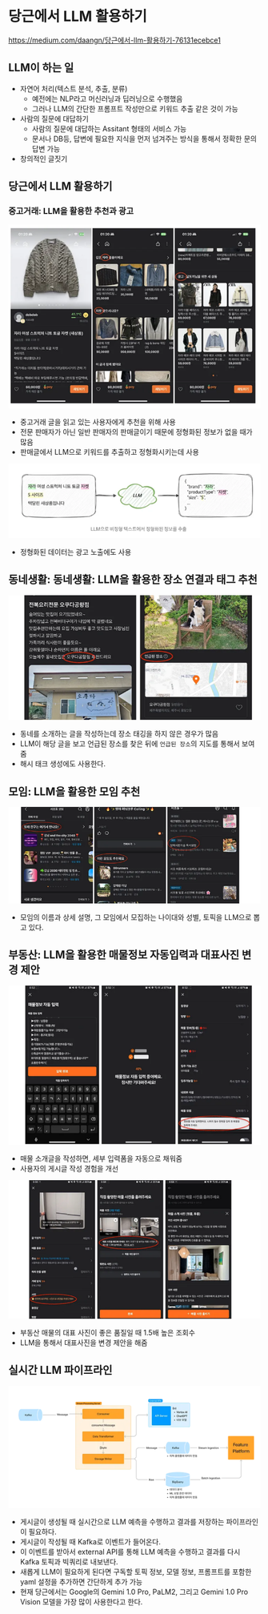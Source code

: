 # 당근에서 LLM 활용하기

https://medium.com/daangn/당근에서-llm-활용하기-76131ecebce1

## LLM이 하는 일

- 자연어 처리(텍스트 분석, 추출, 분류)
    - 예전에는 NLP라고 머신러닝과 딥러닝으로 수행했음
    - 그러나 LLM의 간단한 프롬프트 작성만으로 키워드 추출 같은 것이 가능
- 사람의 질문에 대답하기
    - 사람의 질문에 대답하는 Assitant 형태의 서비스 가능
    - 문서나 DB등, 답변에 필요한 지식을 먼저 넘겨주는 방식을 통해서 정확한 문의 답변 가능
- 창의적인 글짓기

## 당근에서 LLM 활용하기

### 중고거래: LLM을 활용한 추천과 광고

![alt text](image/4/image.png)

- 중고거래 글을 읽고 있는 사용자에게 추천을 위해 사용
- 전문 판매자가 아닌 일반 판매자의 판매글이기 때문에 정형화된 정보가 없을 때가 많음
- 판매글에서 LLM으로 키워드를 추출하고 정형화시키는데 사용 

![alt text](image/4/image-1.png)

- 정형화된 데이터는 광고 노출에도 사용

## 동네생활: 동네생활: LLM을 활용한 장소 연결과 태그 추천

![alt text](image/4/image-2.png)

- 동네를 소개하는 글을 작성하는데 장소 태깅을 하지 않은 경우가 많음
- LLM이 해당 글을 보고 언급된 장소를 찾은 뒤에 `언급된 장소`의 지도를 통해서 보여줌
- 해시 태크 생성에도 사용한다.

## 모임: LLM을 활용한 모임 추천

![alt text](image/4/image-3.png)

- 모임의 이름과 상세 설명, 그 모임에서 모집하는 나이대와 성별, 토픽을 LLM으로 뽑고 있다.

## 부동산: LLM을 활용한 매물정보 자동입력과 대표사진 변경 제안

![alt text](image/4/image-4.png)

- 매물 소개글을 작성하면, 세부 입력폼을 자동으로 채워줌
- 사용자의 게시글 작성 경험을 개선

![alt text](image/4/image-5.png)

- 부동산 매물의 대표 사진이 좋은 품질일 때 1.5배 높은 조회수
- LLM을 통해서 대표사진을 변경 제안을 해줌

## 실시간 LLM 파이프라인

![alt text](image/4/image-6.png)

- 게시글이 생성될 때 실시간으로 LLM 예측을 수행하고 결과를 저장하는 파이프라인이 필요하다.
- 게시글이 작성될 때 Kafka로 이벤트가 들어온다.
- 이 이벤트를 받아서 external API를 통해 LLM 예측을 수행하고 결과를 다시 Kafka 토픽과 빅쿼리로 내보낸다.
- 새롭게 LLM이 필요하게 된다면 구독할 토픽 정보, 모델 정보, 프롬프트를 포함한 yaml 설정을 추가하면 간단하게 추가 가능
- 현재 당근에서는 Google의 Gemini 1.0 Pro, PaLM2, 그리고 Gemini 1.0 Pro Vision 모델을 가장 많이 사용한다고 한다.